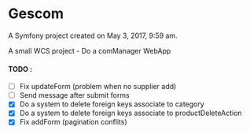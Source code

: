 Gescom
======

A Symfony project created on May 3, 2017, 9:59 am.

A small WCS project - Do a comManager WebApp

#### TODO :

- [ ] Fix updateForm (problem when no supplier add)
- [ ] Send message after submit forms
- [x] Do a system to delete foreign keys associate to category
- [x] Do a system to delete foreign keys associate to
        productDeleteAction
- [x] Fix addForm (pagination conflits)
